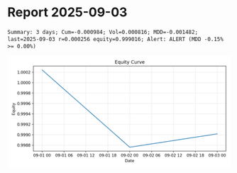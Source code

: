# Report 2025-09-03

```
Summary: 3 days; Cum=-0.000984; Vol=0.000816; MDD=-0.001482; last=2025-09-03 r=0.000256 equity=0.999016; Alert: ALERT (MDD -0.15% >= 0.00%)
```

![Equity curve](docs/equity.png)
